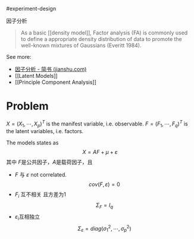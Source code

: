 #experiment-design 

因子分析

> As a basic [[density model]], Factor analysis (FA) is commonly used to define a appropriate density distribution of data to promote the well-known mixtures of Gaussians (Everitt 1984).

See more:
- [因子分析 - 简书 (jianshu.com)](https://www.jianshu.com/p/2456837720fb)
- [[Latent Models]]
- [[Principle Component Analysis]]

# Problem
$X=(X_1, \cdots, X_p)^T$ is the manifest variable, i.e. observable.
$F=(F_1, \cdots, F_q)^T$ is the latent variables, i.e. factors.

The models states as 
$$
	X = AF +\mu + \varepsilon 
$$
其中 $F$是公共因子，$A$是载荷因子，且
- $F$ 与 $\varepsilon$ not correlated.
$$
	cov(F,\varepsilon) = 0
$$
- $F_i$ 互不相关 且方差为$1$
$$
	\Sigma_F=I_q
$$
- $\varepsilon_i$互相独立
$$
	\Sigma_\varepsilon = diag(\sigma_1^2,\cdots, \sigma_p^2)
$$



